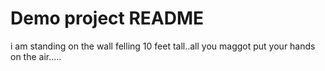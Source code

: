 # Demo project README

i am standing on the wall felling 10 feet tall..all you maggot put your hands on the air.....
